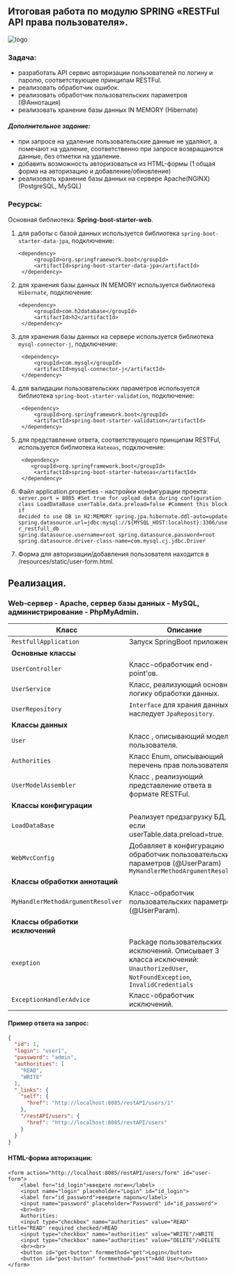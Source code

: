 ## Итоговая работа по модулю SPRING «RESTFul API права пользователя».

![logo](https://encrypted-tbn0.gstatic.com/images?q=tbn:ANd9GcTFhVIKHS77LnlY32T-ZIEsxpSBLUK6D0PRKg&usqp=CAU)

### **Задача:**  
- разработать API сервис авторизации пользователей по логину и паролю, соответствующее принципам RESTFul.  
- реализовать обработчик ошибок.
- реализовать обработчик пользовательских параметров (@Аннотация)  
- реализовать хранение базы данных IN MEMORY (Hibernate)
#### *Дополнительное задание:*
- при запросе на удаление пользовательские данные не удаляют, а помечают на удаление, соответственно при запросе возвращаются данные, без отметки на удаление. 
- добавить возможность авторизоваться из HTML-формы (1 общая форма на авторизацию и добавление/обновление)  
- реализовать хранение базы данных на сервере Apache(NGINX) (PostgreSQL, MySQL)

### Ресурсы: 
Основная библиотека: **Spring-boot-starter-web**.

1. для работы с базой данных используется библиотека `spring-boot-starter-data-jpa`, подключение:
 
       <dependency>
            <groupId>org.springframework.boot</groupId>
            <artifactId>spring-boot-starter-data-jpa</artifactId>
        </dependency>
        
2. для хранения базы данных IN MEMORY используется библиотека `Hibernate`, подключение:

       <dependency>
            <groupId>com.h2database</groupId>
            <artifactId>h2</artifactId>
        </dependency> 
        
3. для хранения базы данных на сервере используется библиотека `mysql-connector-j`, подключение:

        <dependency>
            <groupId>com.mysql</groupId>
            <artifactId>mysql-connector-j</artifactId>
        </dependency> 
        
4. для валидации пользовательских параметров используется библиотека `spring-boot-starter-validation`, подключение:
        
        <dependency>
            <groupId>org.springframework.boot</groupId>
            <artifactId>spring-boot-starter-validation</artifactId>
        </dependency>
        
5. для представление ответа, соответствующего принципам RESTFul, используется библиотека `Hateoas`, подключение:
        
        <dependency>
           <groupId>org.springframework.boot</groupId>
            <artifactId>spring-boot-starter-hateoas</artifactId>
        </dependency>
        
6. Файл application.properties - настройки конфигурации проекта:  
<code>server.port = 8085
    #Set true for upload data during configuration class LoadDataBase
    userTable.data.preload=false
    #Comment this block if decided to use DB in H2:MEMORY
    spring.jpa.hibernate.ddl-auto=update
    spring.datasource.url=jdbc:mysql://${MYSQL_HOST:localhost}:3306/user_restfull_db
    spring.datasource.username=root
    spring.datasource.password=root
    spring.datasource.driver-class-name=com.mysql.cj.jdbc.Driver</code>
7. Форма для авторизации/добавления пользователя находится в /resources/static/user-form.html.      
    

## Реализация. 

### Web-сервер - Apache, cервер базы данных - MySQL, администрирование - PhpMyAdmin.

| **Класс** | **Описание** |
| --------- | ----------- |
| `RestfullApplication` | Запуск SpringBoot приложения |
| **Основные классы** |
| `UserController`| Класс-обработчик end-point'ов. |
| `UserService`| Класс, реализующий основную логику обработки данных. |
| `UserRepository`| `Interface`  для храния данных, наследует `JpaRepository`. |
| **Классы данных** |
| `User`| Класс , описывающий модель пользователя. |
| `Authorities`| Класс Enum, описывающий перечень прав пользователя. |
| `UserModelAssembler`| Класс , реализующий представление ответа в формате RESTFul. |
| **Классы конфигурации** |
| `LoadDataBase`| Реализует предзагрузку БД, если userTable.data.preload=true. |
| `WebMvcConfig`| Добавляет в конфигурацию обработчик пользовательских параметров (@UserParam) `MyHandlerMethodArgumentResolver` |
| **Классы обработки аннотаций** |
| `MyHandlerMethodArgumentResolver`| Класс-обработчик пользовательских параметров (@UserParam). |
| **Классы обработки исключений** |
| `exeption`| Package пользовательских исключений. Описывает 3 класса исключений: `UnauthorizedUser`, `NotFoundException`, `InvalidCredentials` |
| `ExceptionHandlerAdvice`| Класс-обработчик исключений. |

#### Пример ответа на запрос:
```json
{
  "id": 1,
  "login": "user1",
  "password": "admin",
  "authorities": [
    "READ",
    "WRITE"
  ],
  "_links": {
    "self": {
      "href": "http://localhost:8085/restAPI/users/1"
    },
    "/restAPI/users": {
      "href": "http://localhost:8085/restAPI/users"
    }
  }
}
```

#### HTML-форма авторизации:

```
<form action="http://localhost:8085/restAPI/users/form" id="user-form">
    <label for="id_login">введите логин</label>
    <input name="login" placeholder="Login" id="id_login">
    <label for="id_password">введите пароль</label>
    <input name="password" placeholder="Password" id="id_password">
    <br><br>
    Authorities:
    <input type="checkbox" name="authorities" value="READ" title="READ" required checked/>READ
    <input type="checkbox" name="authorities" value="WRITE"/>WRITE
    <input type="checkbox" name="authorities" value="DELETE"/>DELETE
    <br><br>
    <button id="get-button" formmethod="get">Login</button>
    <button id="post-button" formmethod="post">Add User</button>
</form>
```
